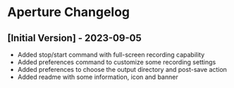 # Aperture Changelog

## [Initial Version] - 2023-09-05

- Added stop/start command with full-screen recording capability
- Added preferences command to customize some recording settings
- Added preferences to choose the output directory and post-save action
- Added readme with some information, icon and banner